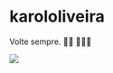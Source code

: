 # karololiveira
Volte sempre. 👋🏻
🤩😜😎

![](https://tenor.com/bcuIk.gif](https://tenor.com/bMOYI.gif)https://tenor.com/bMOYI.gif)
